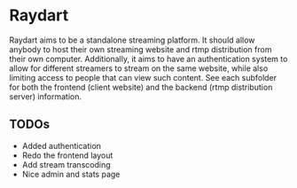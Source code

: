 # Raydart

Raydart aims to be a standalone streaming platform. It should allow anybody to host their own streaming website and rtmp distribution from their own computer. Additionally, it aims to have an authentication system to allow for different streamers to stream on the same website, while also limiting access to people that can view such content. See each subfolder for both the frontend (client website) and the backend (rtmp distribution server) information.


## TODOs

* Added authentication
* Redo the frontend layout
* Add stream transcoding
* Nice admin and stats page